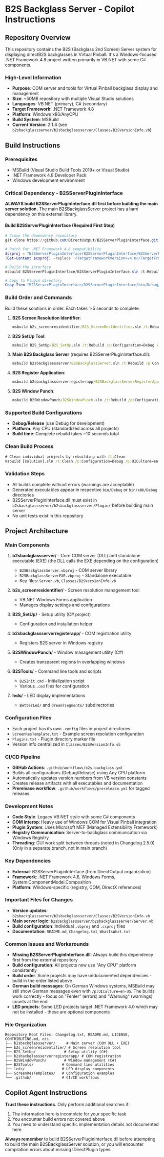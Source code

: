 # B2S Backglass Server - Copilot Instructions

## Repository Overview

This repository contains the B2S (Backglass 2nd Screen) Server system for displaying directB2S backglasses in Virtual Pinball. It's a Windows-focused .NET Framework 4.8 project written primarily in VB.NET with some C# components.

### High-Level Information
- **Purpose**: COM server and tools for Virtual Pinball backglass display and management
- **Size**: ~50MB repository with multiple Visual Studio solutions
- **Languages**: VB.NET (primary), C# (secondary)
- **Target Framework**: .NET Framework 4.8 
- **Platform**: Windows x86/AnyCPU
- **Build System**: MSBuild
- **Current Version**: 2.1.4 (see `b2sbackglassserver/b2sbackglassserver/Classes/B2SVersionInfo.vb`)

## Build Instructions

### Prerequisites
- MSBuild (Visual Studio Build Tools 2019+ or Visual Studio)
- .NET Framework 4.8 Developer Pack
- Windows development environment

### Critical Dependency - B2SServerPluginInterface
**ALWAYS build B2SServerPluginInterface.dll first before building the main server solution.** The main B2SBackglassServer project has a hard dependency on this external library.

#### Build B2SServerPluginInterface (Required First Step)
```powershell
# Clone the dependency repository
git clone https://github.com/DirectOutput/B2SServerPluginInterface.git

# Patch for .NET Framework 4.8 compatibility
$csproj = "B2SServerPluginInterface/B2SServerPluginInterface/B2SServerPluginInterface.csproj"
(Get-Content $csproj) -replace '<TargetFrameworkVersion>v4.0</TargetFrameworkVersion>', '<TargetFrameworkVersion>v4.8</TargetFrameworkVersion>' | Set-Content $csproj

# Build the interface
msbuild B2SServerPluginInterface/B2SServerPluginInterface.sln /t:Rebuild /p:Configuration=Debug /p:UICulture=en-US

# Copy to Plugin directory
Copy-Item "B2SServerPluginInterface/B2SServerPluginInterface/bin/Debug/B2SServerPluginInterface.dll" "b2sbackglassserver/b2sbackglassserver/Plugin/"
```

### Build Order and Commands
Build these solutions in order. Each takes 1-5 seconds to complete:

1. **B2S Screen Resolution Identifier**:
   ```cmd
   msbuild b2s_screenresidentifier/B2S_ScreenResIdentifier.sln /t:Rebuild /p:Configuration=Debug /p:Platform="Any CPU" /p:UICulture=en-US
   ```

2. **B2S SetUp Tool**:
   ```cmd
   msbuild B2S_SetUp/B2S_SetUp.sln /t:Rebuild /p:Configuration=Debug /p:Platform="Any CPU" /p:UICulture=en-US
   ```

3. **Main B2S Backglass Server** (requires B2SServerPluginInterface.dll):
   ```cmd
   msbuild b2sbackglassserver/B2SBackglassServer.sln /t:Rebuild /p:Configuration=Debug /p:Platform="Any CPU" /p:UICulture=en-US
   ```

4. **B2S Register Application**:
   ```cmd
   msbuild b2sbackglassserverregisterapp/B2SBackglassServerRegisterApp.sln /t:Rebuild /p:Configuration=Debug /p:Platform="Any CPU" /p:UICulture=en-US
   ```

5. **B2S Window Punch**:
   ```cmd
   msbuild B2SWindowPunch/B2SWindowPunch.sln /t:Rebuild /p:Configuration=Debug /p:UICulture=en-US
   ```

### Supported Build Configurations
- **Debug/Release** (use Debug for development)
- **Platform**: Any CPU (standardized across all projects)
- **Build time**: Complete rebuild takes ~10 seconds total

### Clean Build Process
```cmd
# Clean individual projects by rebuilding with /t:Clean
msbuild [solution].sln /t:Clean /p:Configuration=Debug /p:UICulture=en-US
```

### Validation Steps
- All builds complete without errors (warnings are acceptable)
- Generated executables appear in respective `bin/Debug` or `bin/x86/Debug` directories
- B2SServerPluginInterface.dll must exist in `b2sbackglassserver/b2sbackglassserver/Plugin/` before building main server
- No unit tests exist in this repository

## Project Architecture

### Main Components
1. **b2sbackglassserver/** - Core COM server (DLL) and standalone executable (EXE) (the DLL calls the EXE depending on the configuration)
   - `B2SBackglassServer.vbproj` - COM server library
   - `B2SBackglassServerEXE.vbproj` - Standalone executable
   - Key files: `Server.vb`, `Classes/B2SVersionInfo.vb`

2. **b2s_screenresidentifier/** - Screen resolution management tool
   - VB.NET Windows Forms application
   - Manages display settings and configurations

3. **B2S_SetUp/** - Setup utility (C# project)
   - Configuration and installation helper

4. **b2sbackglassserverregisterapp/** - COM registration utility
   - Registers B2S server in Windows registry

5. **B2SWindowPunch/** - Window management utility (C#)
   - Creates transparent regions in overlapping windows

6. **B2STools/** - Command line tools and scripts
   - `B2SInit.cmd` - Initialization script
   - Various `.cmd` files for configuration

7. **leds/** - LED display implementations
   - `BetterLed/` and `dream7segments/` subdirectories

### Configuration Files
- Each project has its own `.config` files in project directories
- `ScreenResTemplate.txt` - Example screen resolution configuration
- `Plugins.txt` - Plugin directory marker file
- Version info centralized in `Classes/B2SVersionInfo.vb`

### CI/CD Pipeline
- **GitHub Actions**: `.github/workflows/b2s-backglass.yml`
- Builds all configurations (Debug/Release) using Any CPU platform
- Automatically updates version numbers from VB version constants
- Creates release artifacts with all executables and documentation
- **Prerelease workflow**: `.github/workflows/prerelease.yml` for tagged releases

### Development Notes
- **Code Style**: Legacy VB.NET style with some C# components
- **COM Interop**: Heavy use of Windows COM for Visual Pinball integration
- **Plugin System**: Uses Microsoft MEF (Managed Extensibility Framework)
- **Registry Communication**: Server-to-backglass communication via Windows Registry
- **Threading**: GUI work split between threads (noted in Changelog 2.5.0) (Only in a separate branch, not in main branch)

### Key Dependencies
- **External**: B2SServerPluginInterface (from DirectOutput organization)
- **Framework**: .NET Framework 4.8, Windows Forms, System.ComponentModel.Composition
- **Platform**: Windows-specific (registry, COM, DirectX references)

### Important Files for Changes
- **Version updates**: `b2sbackglassserver/b2sbackglassserver/Classes/B2SVersionInfo.vb`
- **Main server logic**: `b2sbackglassserver/b2sbackglassserver/Server.vb`
- **Build configuration**: Individual `.vbproj` and `.csproj` files
- **Documentation**: `README.md`, `Changelog.txt`, `WhatIsWhat.txt`

### Common Issues and Workarounds
- **Missing B2SServerPluginInterface.dll**: Always build this dependency first from the external repository
- **Build configuration**: All projects now use "Any CPU" platform consistently
- **Build order**: Some projects may have undocumented dependencies - build in the order listed above
- **German build messages**: On German Windows systems, MSBuild may still show German messages even with `/p:UICulture=en-US`. The builds work correctly - focus on "Fehler" (errors) and "Warnung" (warnings) counts at the end
- **LED projects**: Some LED projects target .NET Framework 4.0 which may not be installed - these are optional components

### File Organization
```
Repository Root Files: Changelog.txt, README.md, LICENSE, CONTRIBUTING.md, etc.
├── b2sbackglassserver/     # Main server (COM DLL + EXE)
├── b2s_screenresidentifier/ # Screen resolution tool
├── B2S_SetUp/             # Setup utility (C#)
├── b2sbackglassserverregisterapp/ # COM registration
├── B2SWindowPunch/        # Window management (C#)
├── B2STools/             # Command line utilities
├── leds/                 # LED display components
├── ScreenResTemplates/   # Configuration examples
└── .github/              # CI/CD workflows
```

## Copilot Agent Instructions

**Trust these instructions.** Only perform additional searches if:
1. The information here is incomplete for your specific task
2. You encounter build errors not covered above
3. You need to understand specific implementation details not documented here

**Always remember** to build B2SServerPluginInterface.dll before attempting to build the main B2SBackglassServer solution, or you will encounter compilation errors about missing IDirectPlugin types.
